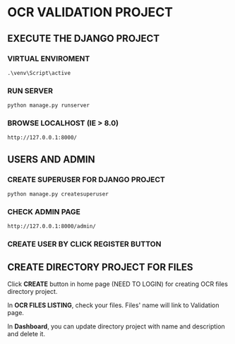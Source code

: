 # OCR VALIDATION PROJECT

## EXECUTE THE DJANGO PROJECT

### VIRTUAL ENVIROMENT
```
.\venv\Script\active
```

### RUN SERVER
```
python manage.py runserver
```

### BROWSE LOCALHOST (IE > 8.0)
```
http://127.0.0.1:8000/
```

## USERS AND ADMIN

### CREATE SUPERUSER FOR DJANGO PROJECT
```
python manage.py createsuperuser
```
### CHECK ADMIN PAGE
```
http://127.0.0.1:8000/admin/
```
### CREATE USER BY CLICK REGISTER BUTTON

## CREATE DIRECTORY PROJECT FOR FILES
Click **CREATE** button in home page (NEED TO LOGIN) for creating OCR files directory project.

In **OCR FILES LISTING**, check your files. Files' name will link to Validation page.

In **Dashboard**, you can update directory project with name and description and delete it.


